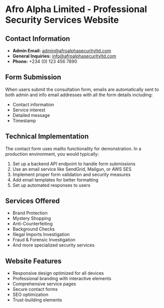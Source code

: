 # Afro Alpha Limited - Professional Security Services Website

## Contact Information
- **Admin Email:** admin@afroalphasecurityltd.com
- **General Inquiries:** info@afroalphasecurityltd.com
- **Phone:** +234 (0) 123 456 7890

## Form Submission
When users submit the consultation form, emails are automatically sent to both admin and info email addresses with all the form details including:
- Contact information
- Service interest
- Detailed message
- Timestamp

## Technical Implementation
The contact form uses mailto functionality for demonstration. In a production environment, you would typically:
1. Set up a backend API endpoint to handle form submissions
2. Use an email service like SendGrid, Mailgun, or AWS SES
3. Implement proper form validation and security measures
4. Add email templates for better formatting
5. Set up automated responses to users

## Services Offered
- Brand Protection
- Mystery Shopping  
- Anti-Counterfeiting
- Background Checks
- Illegal Imports Investigation
- Fraud & Forensic Investigation
- And more specialized security services

## Website Features
- Responsive design optimized for all devices
- Professional branding with interactive elements
- Comprehensive service pages
- Secure contact forms
- SEO optimization
- Trust-building elements